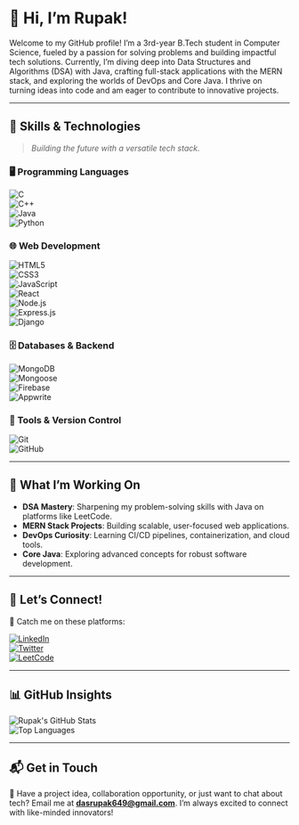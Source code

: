 # 👋 Hi, I’m Rupak!

Welcome to my GitHub profile! I’m a 3rd-year B.Tech student in Computer Science, fueled by a passion for solving problems and building impactful tech solutions. Currently, I’m diving deep into Data Structures and Algorithms (DSA) with Java, crafting full-stack applications with the MERN stack, and exploring the worlds of DevOps and Core Java. I thrive on turning ideas into code and am eager to contribute to innovative projects.

---

## 🚀 Skills & Technologies

> *Building the future with a versatile tech stack.*

### 🖥️ Programming Languages
![C](https://raw.githubusercontent.com/devicons/devicon/master/icons/c/c-original.svg?size=32)  
![C++](https://raw.githubusercontent.com/devicons/devicon/master/icons/cplusplus/cplusplus-original.svg?size=32)  
![Java](https://raw.githubusercontent.com/devicons/devicon/master/icons/java/java-original.svg?size=32)  
![Python](https://raw.githubusercontent.com/devicons/devicon/master/icons/python/python-original.svg?size=32)  

### 🌐 Web Development
![HTML5](https://raw.githubusercontent.com/devicons/devicon/master/icons/html5/html5-original.svg?size=32)  
![CSS3](https://raw.githubusercontent.com/devicons/devicon/master/icons/css3/css3-original.svg?size=32)  
![JavaScript](https://raw.githubusercontent.com/devicons/devicon/master/icons/javascript/javascript-original.svg?size=32)  
![React](https://raw.githubusercontent.com/devicons/devicon/master/icons/react/react-original.svg?size=32)  
![Node.js](https://raw.githubusercontent.com/devicons/devicon/master/icons/nodejs/nodejs-original.svg?size=32)  
![Express.js](https://raw.githubusercontent.com/devicons/devicon/master/icons/express/express-original.svg?size=32)  
![Django](https://raw.githubusercontent.com/devicons/devicon/master/icons/django/django-original.svg?size=32)  

### 🗄️ Databases & Backend
![MongoDB](https://raw.githubusercontent.com/devicons/devicon/master/icons/mongodb/mongodb-original.svg?size=32)  
![Mongoose](https://raw.githubusercontent.com/devicons/devicon/master/icons/mongoose/mongoose-original.svg?size=32)  
![Firebase](https://raw.githubusercontent.com/devicons/devicon/master/icons/firebase/firebase-plain.svg?size=32)  
![Appwrite](https://raw.githubusercontent.com/devicons/devicon/master/icons/appwrite/appwrite-original.svg?size=32)  

### 🔧 Tools & Version Control
![Git](https://raw.githubusercontent.com/devicons/devicon/master/icons/git/git-original.svg?size=32)  
![GitHub](https://raw.githubusercontent.com/devicons/devicon/master/icons/github/github-original.svg?size=32)  

---

## 🌟 What I’m Working On

- **DSA Mastery**: Sharpening my problem-solving skills with Java on platforms like LeetCode.  
- **MERN Stack Projects**: Building scalable, user-focused web applications.  
- **DevOps Curiosity**: Learning CI/CD pipelines, containerization, and cloud tools.  
- **Core Java**: Exploring advanced concepts for robust software development.

---

## 📢 Let’s Connect!

📍 Catch me on these platforms:

[![LinkedIn](https://img.shields.io/badge/-LinkedIn-0A66C2?style=for-the-badge&logo=linkedin&logoColor=white)](https://www.linkedin.com/in/rupak-das-9b0653253)  
[![Twitter](https://img.shields.io/badge/-Twitter-1DA1F2?style=for-the-badge&logo=twitter&logoColor=white)](https://x.com/RupakDas21?s=08)  
[![LeetCode](https://img.shields.io/badge/-LeetCode-FFA116?style=for-the-badge&logo=leetcode&logoColor=black)](https://leetcode.com/u/Rupak18/)  

---

## 📊 GitHub Insights

![Rupak's GitHub Stats](https://github-readme-stats.vercel.app/api?username=Rupak-18&show_icons=true&theme=radical)  
![Top Languages](https://github-readme-stats.vercel.app/api/top-langs/?username=Rupak-18&layout=compact&theme=radical)  

---

## 📬 Get in Touch

📩 Have a project idea, collaboration opportunity, or just want to chat about tech? Email me at **[dasrupak649@gmail.com](mailto:dasrupak649@gmail.com)**. I’m always excited to connect with like-minded innovators!